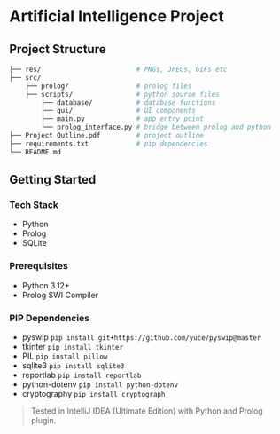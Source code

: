 # Artificial Intelligence Project

## Project Structure
```bash
├── res/                        # PNGs, JPEGs, GIFs etc
├── src/                        
    ├── prolog/                 # prolog files
    ├── scripts/                # python source files
        ├── database/           # database functions
        ├── gui/                # UI components
        ├── main.py             # app entry point
        └── prolog_interface.py # bridge between prolog and python
├── Project Outline.pdf         # project outline
├── requirements.txt            # pip dependencies
└── README.md
```

## Getting Started

### Tech Stack
- Python
- Prolog
- SQLite

### Prerequisites
- Python 3.12+
- Prolog SWI Compiler

### PIP Dependencies
- pyswip `pip install git+https://github.com/yuce/pyswip@master`
- tkinter `pip install tkinter`
- PIL `pip install pillow`
- sqlite3 `pip install sqlite3`
- reportlab `pip install reportlab`
- python-dotenv `pip install python-dotenv`
- cryptography `pip install cryptograph`

> Tested in IntelliJ IDEA (Ultimate Edition) with Python and Prolog plugin.
